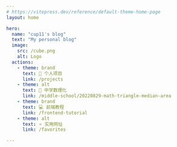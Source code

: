 ```yaml
---
# https://vitepress.dev/reference/default-theme-home-page
layout: home

hero:
  name: "cup11's blog"
  text: "My personal blog"
  image:
    src: /cube.png
    alt: Logo
  actions:
    - theme: brand
      text: 🎲 个人项目
      link: /projects
    - theme: alt
      text: 🧮 中学数理化
      link: /middle-school/20220829-math-triangle-median-area
    - theme: brand
      text: 💻 前端教程
      link: /frontend-tutorial
    - theme: alt
      text: ⭐ 实用网址
      link: /favorites

---
```

